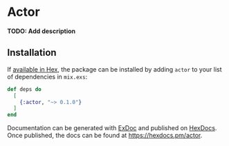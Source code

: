 # Actor

**TODO: Add description**

## Installation

If [available in Hex](https://hex.pm/docs/publish), the package can be installed
by adding `actor` to your list of dependencies in `mix.exs`:

```elixir
def deps do
  [
    {:actor, "~> 0.1.0"}
  ]
end
```

Documentation can be generated with [ExDoc](https://github.com/elixir-lang/ex_doc)
and published on [HexDocs](https://hexdocs.pm). Once published, the docs can
be found at <https://hexdocs.pm/actor>.

